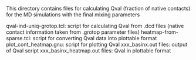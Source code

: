 This directory contains files for calculating Qval (fraction of native contacts) for the MD simulations with the final mixing parameters

qval-ind-uniq-grotop.tcl: script for calculating Qval from .dcd files (native contact information taken from .grotop parameter files)
heatmap-from-sparse.tcl: script for converting Qval data into plottable format
plot_cont_heatmap.gnu: script for plotting Qval
xxx_basinx.out files: output of Qval script
xxx_basinx_heatmap.out files: Qval in plottable format
